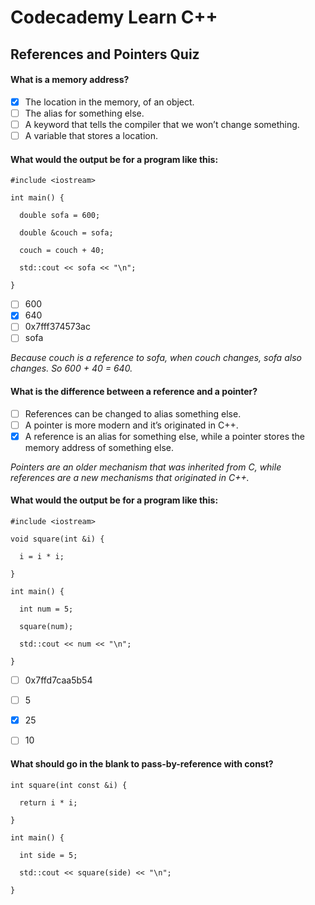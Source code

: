 # Codecademy Learn C++
## References and Pointers Quiz

#### What is a memory address?

- [x] The location in the memory, of an object.
- [ ] The alias for something else.
- [ ] A keyword that tells the compiler that we won’t change something.
- [ ] A variable that stores a location.

#### What would the output be for a program like this:

    #include <iostream>

    int main() {

      double sofa = 600;

      double &couch = sofa;

      couch = couch + 40;

      std::cout << sofa << "\n";

    }

- [ ] 600
- [x] 640
- [ ] 0x7fff374573ac
- [ ] sofa

*Because couch is a reference to sofa, when couch changes, sofa also changes. So 600 + 40 = 640.*

#### What is the difference between a reference and a pointer?

- [ ] References can be changed to alias something else.
- [ ] A pointer is more modern and it’s originated in C++.
- [x] A reference is an alias for something else, while a pointer stores the memory address of something else.

*Pointers are an older mechanism that was inherited from C, while references are a new mechanisms that originated in C++.*

#### What would the output be for a program like this:

    #include <iostream>

    void square(int &i) {

      i = i * i;

    }

    int main() {

      int num = 5;

      square(num);

      std::cout << num << "\n";

    }

- [ ] 0x7ffd7caa5b54
- [ ] 5
- [x] 25
- [ ] 10


#### What should go in the blank to pass-by-reference with const?

    int square(int const &i) {

      return i * i;

    }

    int main() {

      int side = 5;

      std::cout << square(side) << "\n";

    }
